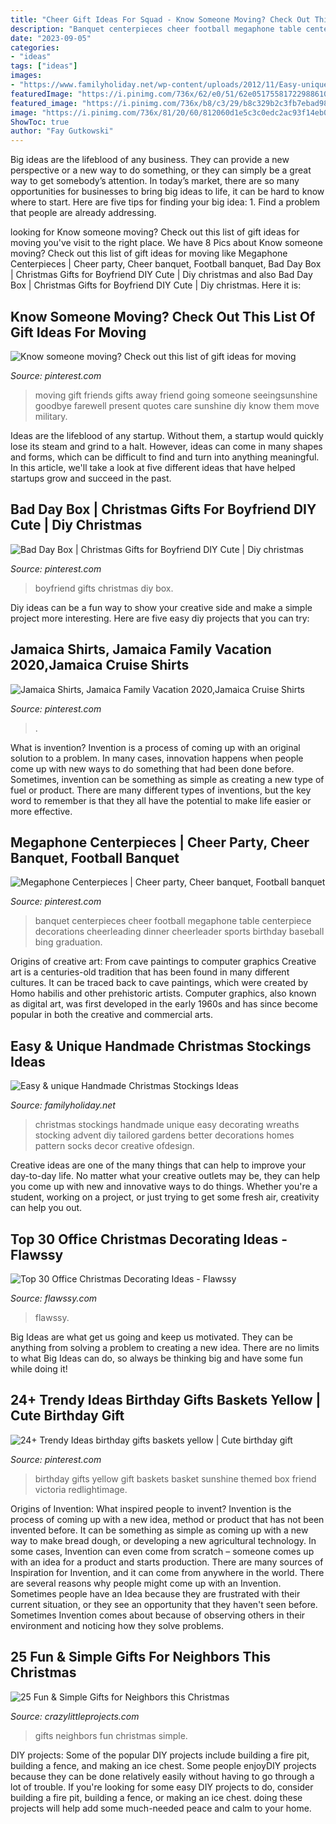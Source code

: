 ```yaml
---
title: "Cheer Gift Ideas For Squad - Know Someone Moving? Check Out This List Of Gift Ideas For Moving"
description: "Banquet centerpieces cheer football megaphone table centerpiece decorations cheerleading dinner cheerleader sports birthday baseball bing graduation"
date: "2023-09-05"
categories:
- "ideas"
tags: ["ideas"]
images:
- "https://www.familyholiday.net/wp-content/uploads/2012/11/Easy-unique-Handmade-Christmas-Stockings-Ideas_10.jpg"
featuredImage: "https://i.pinimg.com/736x/62/e0/51/62e05175581722988610944851ffeb55.jpg"
featured_image: "https://i.pinimg.com/736x/b8/c3/29/b8c329b2c3fb7ebad982872085cf2192.jpg"
image: "https://i.pinimg.com/736x/81/20/60/812060d1e5c3c0edc2ac93f14eb01d5e--military-spouse-military-life.jpg"
ShowToc: true
author: "Fay Gutkowski"
---
```



Big ideas are the lifeblood of any business. They can provide a new perspective or a new way to do something, or they can simply be a great way to get somebody’s attention. In today’s market, there are so many opportunities for businesses to bring big ideas to life, it can be hard to know where to start. Here are five tips for finding your big idea: 1. Find a problem that people are already addressing.

	

		
looking for Know someone moving? Check out this list of gift ideas for moving you've visit to the right place. We have 8 Pics about Know someone moving? Check out this list of gift ideas for moving like Megaphone Centerpieces | Cheer party, Cheer banquet, Football banquet, Bad Day Box | Christmas Gifts for Boyfriend DIY Cute | Diy christmas and also Bad Day Box | Christmas Gifts for Boyfriend DIY Cute | Diy christmas. Here it is:
		
    
## Know Someone Moving? Check Out This List Of Gift Ideas For Moving

<img loading=lazy src="https://i.pinimg.com/736x/81/20/60/812060d1e5c3c0edc2ac93f14eb01d5e--military-spouse-military-life.jpg" onerror="this.onerror=null;this.src='https://tse4.mm.bing.net/th?id=OIP.SpMOTUv1cFpIRjnAG3ATgwHaJ3&amp;pid=15.1';" alt="Know someone moving? Check out this list of gift ideas for moving">

_Source: pinterest.com_

>moving gift friends gifts away friend going someone seeingsunshine goodbye farewell present quotes care sunshine diy know them move military. 

	

Ideas are the lifeblood of any startup. Without them, a startup would quickly lose its steam and grind to a halt. However, ideas can come in many shapes and forms, which can be difficult to find and turn into anything meaningful. In this article, we'll take a look at five different ideas that have helped startups grow and succeed in the past.

    
## Bad Day Box | Christmas Gifts For Boyfriend DIY Cute | Diy Christmas

<img loading=lazy src="https://i.pinimg.com/736x/62/e0/51/62e05175581722988610944851ffeb55.jpg" onerror="this.onerror=null;this.src='https://tse4.mm.bing.net/th?id=OIP.GTzPpXphI9PswwEspLa3aQHaJ4&amp;pid=15.1';" alt="Bad Day Box | Christmas Gifts for Boyfriend DIY Cute | Diy christmas">

_Source: pinterest.com_

>boyfriend gifts christmas diy box. 

	

Diy ideas can be a fun way to show your creative side and make a simple project more interesting. Here are five easy diy projects that you can try: 

    
## Jamaica Shirts, Jamaica Family Vacation 2020,Jamaica Cruise Shirts

<img loading=lazy src="https://i.pinimg.com/736x/b1/f4/b2/b1f4b2c63f8179413c2fdcf31108ba15.jpg" onerror="this.onerror=null;this.src='https://tse1.mm.bing.net/th?id=OIP.Xchm2m2myqgJFMRvCdMbrAHaF7&amp;pid=15.1';" alt="Jamaica Shirts, Jamaica Family Vacation 2020,Jamaica Cruise Shirts">

_Source: pinterest.com_

>. 

	

What is invention?
Invention is a process of coming up with an original solution to a problem. In many cases, innovation happens when people come up with new ways to do something that had been done before. Sometimes, invention can be something as simple as creating a new type of fuel or product. There are many different types of inventions, but the key word to remember is that they all have the potential to make life easier or more effective.

    
## Megaphone Centerpieces | Cheer Party, Cheer Banquet, Football Banquet

<img loading=lazy src="https://i.pinimg.com/736x/7e/56/4e/7e564e46b75d270907fcf68d71b1f560--cheerleading-centerpieces-cheer-banquet-centerpieces.jpg" onerror="this.onerror=null;this.src='https://tse2.mm.bing.net/th?id=OIP.lHcvM2zzb2OgAxDLYqtUigHaNK&amp;pid=15.1';" alt="Megaphone Centerpieces | Cheer party, Cheer banquet, Football banquet">

_Source: pinterest.com_

>banquet centerpieces cheer football megaphone table centerpiece decorations cheerleading dinner cheerleader sports birthday baseball bing graduation. 

	

Origins of creative art: From cave paintings to computer graphics
Creative art is a centuries-old tradition that has been found in many different cultures. It can be traced back to cave paintings, which were created by Homo habilis and other prehistoric artists. Computer graphics, also known as digital art, was first developed in the early 1960s and has since become popular in both the creative and commercial arts.

    
## Easy &amp; Unique Handmade Christmas Stockings Ideas

<img loading=lazy src="https://www.familyholiday.net/wp-content/uploads/2012/11/Easy-unique-Handmade-Christmas-Stockings-Ideas_10.jpg" onerror="this.onerror=null;this.src='https://tse3.mm.bing.net/th?id=OIP.lOw5chq9ZeG3_nLM1MvwZgHaJ4&amp;pid=15.1';" alt="Easy &amp; unique Handmade Christmas Stockings Ideas">

_Source: familyholiday.net_

>christmas stockings handmade unique easy decorating wreaths stocking advent diy tailored gardens better decorations homes pattern socks decor creative ofdesign. 

	

Creative ideas are one of the many things that can help to improve your day-to-day life. No matter what your creative outlets may be, they can help you come up with new and innovative ways to do things. Whether you're a student, working on a project, or just trying to get some fresh air, creativity can help you out.

    
## Top 30 Office Christmas Decorating Ideas - Flawssy

<img loading=lazy src="https://www.flawssy.com/wp-content/uploads/2016/10/Office-Christmas-Door-Decorating-Contest-Ideas.jpg" onerror="this.onerror=null;this.src='https://tse2.mm.bing.net/th?id=OIP.TFAxH_Yx1r7e5R0V_kbySwHaLG&amp;pid=15.1';" alt="Top 30 Office Christmas Decorating Ideas - Flawssy">

_Source: flawssy.com_

>flawssy. 

	

Big Ideas are what get us going and keep us motivated. They can be anything from solving a problem to creating a new idea. There are no limits to what Big Ideas can do, so always be thinking big and have some fun while doing it!

    
## 24+ Trendy Ideas Birthday Gifts Baskets Yellow | Cute Birthday Gift

<img loading=lazy src="https://i.pinimg.com/736x/b8/c3/29/b8c329b2c3fb7ebad982872085cf2192.jpg" onerror="this.onerror=null;this.src='https://tse2.mm.bing.net/th?id=OIP.5tt5GNZRvCTXHMtTP-SFiAAAAA&amp;pid=15.1';" alt="24+ Trendy Ideas birthday gifts baskets yellow | Cute birthday gift">

_Source: pinterest.com_

>birthday gifts yellow gift baskets basket sunshine themed box friend victoria redlightimage. 

	

Origins of Invention: What inspired people to invent?
Invention is the process of coming up with a new idea, method or product that has not been invented before. It can be something as simple as coming up with a new way to make bread dough, or developing a new agricultural technology. In some cases, Invention can even come from scratch – someone comes up with an idea for a product and starts production. There are many sources of Inspiration for Invention, and it can come from anywhere in the world.
There are several reasons why people might come up with an Invention. Sometimes people have an Idea because they are frustrated with their current situation, or they see an opportunity that they haven't seen before. Sometimes Invention comes about because of observing others in their environment and noticing how they solve problems.

    
## 25 Fun &amp; Simple Gifts For Neighbors This Christmas

<img loading=lazy src="https://crazylittleprojects.com/wp-content/uploads/2013/12/25-Fun-Gifts-for-Neighbors.png" onerror="this.onerror=null;this.src='https://tse4.mm.bing.net/th?id=OIP.dbnHBB6eXhZoRKIcj4N4GQHaSh&amp;pid=15.1';" alt="25 Fun &amp; Simple Gifts for Neighbors this Christmas">

_Source: crazylittleprojects.com_

>gifts neighbors fun christmas simple. 

	

DIY projects: Some of the popular DIY projects include building a fire pit, building a fence, and making an ice chest.
Some people enjoyDIY projects because they can be done relatively easily without having to go through a lot of trouble. If you're looking for some easy DIY projects to do, consider building a fire pit, building a fence, or making an ice chest. doing these projects will help add some much-needed peace and calm to your home.


